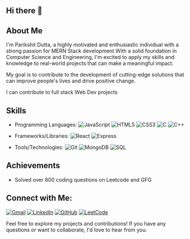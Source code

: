 ## Hi there 👋

## About Me
I'm Parikshit Dutta, a highly motivated and enthusiastic individual with a strong passion for MERN Stack development.With a solid foundation in Computer Science and Engineering, I'm excited to apply my skills and knowledge to real-world projects that can make a meaningful impact.

My goal is to contribute to the development of cutting-edge solutions that can improve people's lives and drive positive change.

I can contribute to full stack Web Dev projects

## Skills

* Programming Languages:
![JavaScript](https://img.shields.io/badge/JavaScript-F7DF1E?style=for-the-badge&logo=javascript&logoColor=black)
![HTML5](https://img.shields.io/badge/HTML5-E34F26?style=for-the-badge&logo=html5&logoColor=white)
![CSS3](https://img.shields.io/badge/CSS3-1572B6?style=for-the-badge&logo=css3&logoColor=white)
![C](https://img.shields.io/badge/C-00599C?style=for-the-badge&logo=c&logoColor=white)
![C++](https://img.shields.io/badge/C++-00599C?style=for-the-badge&logo=cplusplus&logoColor=white)

* Frameworks/Libraries: 
![React](https://img.shields.io/badge/React-61DAFB?style=for-the-badge&logo=react&logoColor=black)
![Express](https://img.shields.io/badge/Express-000000?style=for-the-badge&logo=express&logoColor=white)
* Tools/Technologies:
![Git](https://img.shields.io/badge/Git-F05032?style=for-the-badge&logo=git&logoColor=white)
![MongoDB](https://img.shields.io/badge/MongoDB-47A248?style=for-the-badge&logo=mongodb&logoColor=white)
![SQL](https://img.shields.io/badge/SQL-4479A1?style=for-the-badge&logo=sql&logoColor=white)

## Achievements

* Solved over 800 coding questions on Leetcode and GFG

## Connect with Me:
[![Gmail](https://img.shields.io/badge/Gmail-D14836?style=for-the-badge&logo=gmail&logoColor=white)](mailto:manukbanik30@gmail.com)
[![LinkedIn](https://img.shields.io/badge/LinkedIn-0077B5?style=for-the-badge&logo=linkedin&logoColor=white)](https://www.linkedin.com/in/parikshit-dutta-15a879235/)
[![GitHub](https://img.shields.io/badge/GitHub-100000?style=for-the-badge&logo=github&logoColor=white)](https://github.com/Parikshit19102002)
[![LeetCode](https://img.shields.io/badge/LeetCode-FFA07A?style=for-the-badge&logo=leetcode&logoColor=black)](https://leetcode.com/u/parikshit19102002/)

Feel free to explore my projects and contributions! If you have any questions or want to collaborate, I'd love to hear from you.
